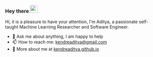 ### Hey there <img src="https://media.giphy.com/media/hvRJCLFzcasrR4ia7z/giphy.gif" width="25px">

Hi, it is a pleasure to have your attention, I'm Aditya, a passionate self-taught Machine Learning Researcher and Software Engineer. 
- 💬 Ask me about anything, I am happy to help
- 📫 How to reach me: [kendreaditya@gmail.com](mailto:kendreaditya@gmail.com)
- 📝 More about me at [kendreaditya.github.io](https://kendreaditya.github.io/)
